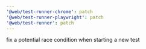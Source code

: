 ```yaml
---
'@web/test-runner-chrome': patch
'@web/test-runner-playwright': patch
'@web/test-runner': patch
---
```


fix a potential race condition when starting a new test
